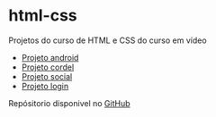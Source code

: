 # html-css
 Projetos do curso de HTML e CSS do curso em vídeo

- [Projeto android](https://danielribeiro2557.github.io/projeto-android/)
- [Projeto cordel](https://danielribeiro2557.github.io/projeto-cordel/)
- [Projeto social](https://danielribeiro2557.github.io/projeto-social/)
- [Projeto login](https://danielribeiro2557.github.io/projeto-login/)

Repósitorio disponivel no [GitHub](https://github.com/DanielRibeiro2557/html-css/)
